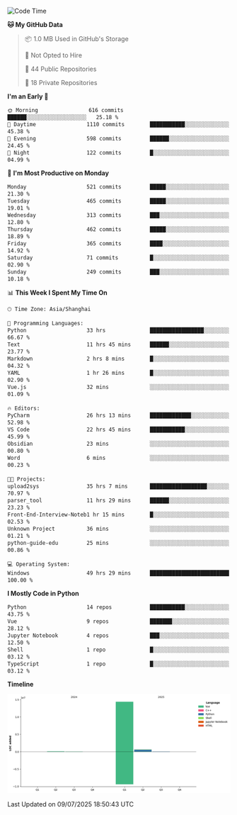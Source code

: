 <!--START_SECTION:waka-->
![Code Time](http://img.shields.io/badge/Code%20Time-499%20hrs%2024%20mins-blue)

**🐱 My GitHub Data** 

> 📦 1.0 MB Used in GitHub's Storage 
 > 
> 🚫 Not Opted to Hire
 > 
> 📜 44 Public Repositories 
 > 
> 🔑 18 Private Repositories 
 > 
**I'm an Early 🐤** 

```text
🌞 Morning                616 commits         ██████░░░░░░░░░░░░░░░░░░░   25.18 % 
🌆 Daytime                1110 commits        ███████████░░░░░░░░░░░░░░   45.38 % 
🌃 Evening                598 commits         ██████░░░░░░░░░░░░░░░░░░░   24.45 % 
🌙 Night                  122 commits         █░░░░░░░░░░░░░░░░░░░░░░░░   04.99 % 
```
📅 **I'm Most Productive on Monday** 

```text
Monday                   521 commits         █████░░░░░░░░░░░░░░░░░░░░   21.30 % 
Tuesday                  465 commits         █████░░░░░░░░░░░░░░░░░░░░   19.01 % 
Wednesday                313 commits         ███░░░░░░░░░░░░░░░░░░░░░░   12.80 % 
Thursday                 462 commits         █████░░░░░░░░░░░░░░░░░░░░   18.89 % 
Friday                   365 commits         ████░░░░░░░░░░░░░░░░░░░░░   14.92 % 
Saturday                 71 commits          █░░░░░░░░░░░░░░░░░░░░░░░░   02.90 % 
Sunday                   249 commits         ███░░░░░░░░░░░░░░░░░░░░░░   10.18 % 
```


📊 **This Week I Spent My Time On** 

```text
🕑︎ Time Zone: Asia/Shanghai

💬 Programming Languages: 
Python                   33 hrs              █████████████████░░░░░░░░   66.67 % 
Text                     11 hrs 45 mins      ██████░░░░░░░░░░░░░░░░░░░   23.77 % 
Markdown                 2 hrs 8 mins        █░░░░░░░░░░░░░░░░░░░░░░░░   04.32 % 
YAML                     1 hr 26 mins        █░░░░░░░░░░░░░░░░░░░░░░░░   02.90 % 
Vue.js                   32 mins             ░░░░░░░░░░░░░░░░░░░░░░░░░   01.09 % 

🔥 Editors: 
PyCharm                  26 hrs 13 mins      █████████████░░░░░░░░░░░░   52.98 % 
VS Code                  22 hrs 45 mins      ███████████░░░░░░░░░░░░░░   45.99 % 
Obsidian                 23 mins             ░░░░░░░░░░░░░░░░░░░░░░░░░   00.80 % 
Word                     6 mins              ░░░░░░░░░░░░░░░░░░░░░░░░░   00.23 % 

🐱‍💻 Projects: 
upload2sys               35 hrs 7 mins       ██████████████████░░░░░░░   70.97 % 
parser_tool              11 hrs 29 mins      ██████░░░░░░░░░░░░░░░░░░░   23.23 % 
Front-End-Interview-Noteb1 hr 15 mins        █░░░░░░░░░░░░░░░░░░░░░░░░   02.53 % 
Unknown Project          36 mins             ░░░░░░░░░░░░░░░░░░░░░░░░░   01.21 % 
python-guide-edu         25 mins             ░░░░░░░░░░░░░░░░░░░░░░░░░   00.86 % 

💻 Operating System: 
Windows                  49 hrs 29 mins      █████████████████████████   100.00 % 
```

**I Mostly Code in Python** 

```text
Python                   14 repos            ███████████░░░░░░░░░░░░░░   43.75 % 
Vue                      9 repos             ███████░░░░░░░░░░░░░░░░░░   28.12 % 
Jupyter Notebook         4 repos             ███░░░░░░░░░░░░░░░░░░░░░░   12.50 % 
Shell                    1 repo              █░░░░░░░░░░░░░░░░░░░░░░░░   03.12 % 
TypeScript               1 repo              █░░░░░░░░░░░░░░░░░░░░░░░░   03.12 % 
```



**Timeline**

![Lines of Code chart](https://raw.githubusercontent.com/White1943/White1943/main/assets/bar_graph.png)


 Last Updated on 09/07/2025 18:50:43 UTC
<!--END_SECTION:waka-->
